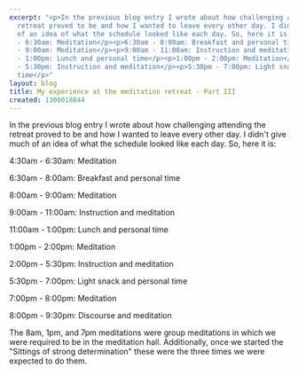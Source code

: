 ```yaml
---
excerpt: "<p>In the previous blog entry I wrote about how challenging attending the
  retreat proved to be and how I wanted to leave every other day. I didn't give much
  of an idea of what the schedule looked like each day. So, here it is:</p><p>4:30am
  - 6:30am: Meditation</p><p>6:30am - 8:00am: Breakfast and personal time</p><p>8:00am
  - 9:00am: Meditation</p><p>9:00am - 11:00am: Instruction and meditation</p><p>11:00am
  - 1:00pm: Lunch and personal time</p><p>1:00pm - 2:00pm: Meditation</p><p>2:00pm
  - 5:30pm: Instruction and meditation</p><p>5:30pm - 7:00pm: Light snack and personal
  time</p>"
layout: blog
title: My experience at the meditation retreat - Part III
created: 1306018844
---
```

<p>In the previous blog entry I wrote about how challenging attending the retreat proved to be and how I wanted to leave every other day. I didn't give much of an idea of what the schedule looked like each day. So, here it is:</p><p>4:30am - 6:30am: Meditation</p><p>6:30am - 8:00am: Breakfast and personal time</p><p>8:00am - 9:00am: Meditation</p><p>9:00am - 11:00am: Instruction and meditation</p><p>11:00am - 1:00pm: Lunch and personal time</p><p>1:00pm - 2:00pm: Meditation</p><p>2:00pm - 5:30pm: Instruction and meditation</p><p>5:30pm - 7:00pm: Light snack and personal time</p><p>7:00pm - 8:00pm: Meditation</p><p>8:00pm - 9:30pm: Discourse and meditation</p><p>The 8am, 1pm, and 7pm meditations were group meditations in which we were required to be in the meditation hall. Additionally, once we started the "Sittings of strong determination" these were the three times we were expected to do them.</p>
